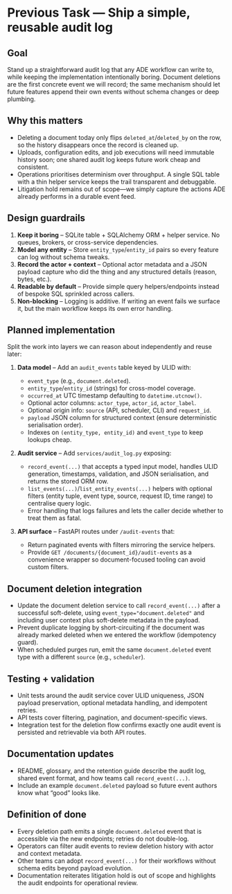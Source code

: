# Previous Task — Ship a simple, reusable audit log

## Goal
Stand up a straightforward audit log that any ADE workflow can write to, while
keeping the implementation intentionally boring. Document deletions are the
first concrete event we will record; the same mechanism should let future
features append their own events without schema changes or deep plumbing.

## Why this matters
- Deleting a document today only flips `deleted_at`/`deleted_by` on the row, so
  the history disappears once the record is cleaned up.
- Uploads, configuration edits, and job executions will need immutable history
  soon; one shared audit log keeps future work cheap and consistent.
- Operations prioritises determinism over throughput. A single SQL table with a
  thin helper service keeps the trail transparent and debuggable.
- Litigation hold remains out of scope—we simply capture the actions ADE
  already performs in a durable event feed.

## Design guardrails
1. **Keep it boring** – SQLite table + SQLAlchemy ORM + helper service. No
   queues, brokers, or cross-service dependencies.
2. **Model any entity** – Store `entity_type`/`entity_id` pairs so every feature
   can log without schema tweaks.
3. **Record the actor + context** – Optional actor metadata and a JSON payload
   capture who did the thing and any structured details (reason, bytes, etc.).
4. **Readable by default** – Provide simple query helpers/endpoints instead of
   bespoke SQL sprinkled across callers.
5. **Non-blocking** – Logging is additive. If writing an event fails we surface
   it, but the main workflow keeps its own error handling.

## Planned implementation
Split the work into layers we can reason about independently and reuse later:

1. **Data model** – Add an `audit_events` table keyed by ULID with:
   - `event_type` (e.g., `document.deleted`).
   - `entity_type`/`entity_id` (strings) for cross-model coverage.
   - `occurred_at` UTC timestamp defaulting to `datetime.utcnow()`.
   - Optional actor columns: `actor_type`, `actor_id`, `actor_label`.
   - Optional origin info: `source` (API, scheduler, CLI) and `request_id`.
   - `payload` JSON column for structured context (ensure deterministic
     serialisation order).
   - Indexes on `(entity_type, entity_id)` and `event_type` to keep lookups
     cheap.

2. **Audit service** – Add `services/audit_log.py` exposing:
   - `record_event(...)` that accepts a typed input model, handles ULID
     generation, timestamps, validation, and JSON serialisation, and returns the
     stored ORM row.
   - `list_events(...)`/`list_entity_events(...)` helpers with optional filters
     (entity tuple, event type, source, request ID, time range) to centralise
     query logic.
   - Error handling that logs failures and lets the caller decide whether to
     treat them as fatal.

3. **API surface** – FastAPI routes under `/audit-events` that:
   - Return paginated events with filters mirroring the service helpers.
   - Provide `GET /documents/{document_id}/audit-events` as a convenience
     wrapper so document-focused tooling can avoid custom filters.

## Document deletion integration
- Update the document deletion service to call `record_event(...)` after a
  successful soft-delete, using `event_type="document.deleted"` and including
  user context plus soft-delete metadata in the payload.
- Prevent duplicate logging by short-circuiting if the document was already
  marked deleted when we entered the workflow (idempotency guard).
- When scheduled purges run, emit the same `document.deleted` event type with a
  different `source` (e.g., `scheduler`).

## Testing + validation
- Unit tests around the audit service cover ULID uniqueness, JSON payload
  preservation, optional metadata handling, and idempotent retries.
- API tests cover filtering, pagination, and document-specific views.
- Integration test for the deletion flow confirms exactly one audit event is
  persisted and retrievable via both API routes.

## Documentation updates
- README, glossary, and the retention guide describe the audit log, shared
  event format, and how teams call `record_event(...)`.
- Include an example `document.deleted` payload so future event authors know
  what “good” looks like.

## Definition of done
- Every deletion path emits a single `document.deleted` event that is accessible
  via the new endpoints; retries do not double-log.
- Operators can filter audit events to review deletion history with actor and
  context metadata.
- Other teams can adopt `record_event(...)` for their workflows without schema
  edits beyond payload evolution.
- Documentation reiterates litigation hold is out of scope and highlights the
  audit endpoints for operational review.

